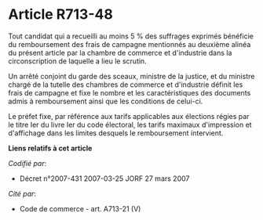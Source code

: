# Article R713-48

Tout candidat qui a recueilli au moins 5 % des suffrages exprimés bénéficie du remboursement des frais de campagne mentionnés
au deuxième alinéa du présent article par la chambre de commerce et d'industrie dans la circonscription de laquelle a lieu le
scrutin.

Un arrêté conjoint du garde des sceaux, ministre de la justice, et du ministre chargé de la tutelle des chambres de commerce
et d'industrie définit les frais de campagne et fixe le nombre et les caractéristiques des documents admis à remboursement
ainsi que les conditions de celui-ci.

Le préfet fixe, par référence aux tarifs applicables aux élections régies par le titre Ier du livre Ier du code électoral,
les tarifs maximaux d'impression et d'affichage dans les limites desquels le remboursement intervient.

**Liens relatifs à cet article**

_Codifié par_:

  - Décret n°2007-431 2007-03-25 JORF 27 mars 2007

_Cité par_:

  - Code de commerce - art. A713-21 (V)
